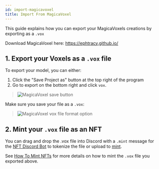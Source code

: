 ```yaml
---
id: import-magicavoxel
title: Import From MagicaVoxel
---
```


This guide explains how you can export your MagicaVoxels creations by exporting as a `.vox`

Download MagicaVoxel here: https://ephtracy.github.io/

## 1. Export your Voxels as a `.vox` file

To export your model, you can either:

1. Click the "Save Project as" button at the top right of the program
2. Go to export on the bottom right and click `vox`.

> ![MagicaVoxel save button](/img/magicavoxel-1.jpg)


Make sure you save your file as a `.vox`:

> ![MagicaVoxel vox file format option](/img/magicavoxel-2.png)

## 2. Mint your `.vox` file as an NFT

You can drag and drop the .vox file into Discord with a `.mint` message for the [NFT Discord Bot](https://upstreet.ai/discordbot) to tokenize the file or upload to [mint](https://upstreet.ai/mint).

See [How To Mint NFTs](./mint.md) for more details on how to mint the `.vox` file you exported above.
